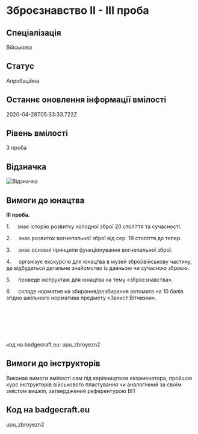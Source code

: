 # Зброєзнавство ІІ - ІІІ проба

## Спеціалізація

Військова

## Статус

Апробаційна

## Останнє оновлення інформації вмілості

2020-04-28T05:33:33.722Z

## Рівень вмілості

3 проба

## Відзначка

![Відзначка](../images/Zbroieznavstvo_II/______________2.jpg)

## Вимоги до юнацтва

<p><b>ІІІ проба.</b></p><p>1.&nbsp;&nbsp;&nbsp;&nbsp; знає історію розвитку холодної зброї 20 століття та сучасності.</p><p>2.&nbsp;&nbsp;&nbsp;&nbsp; знає розвиток вогнепальної зброї від сер. 19 століття до тепер.</p><p>3.&nbsp;&nbsp;&nbsp;&nbsp; знає основні принципи функціонування вогнепальної зброї.</p><p>4.&nbsp;&nbsp;&nbsp;&nbsp; організує екскурсію для юнацтва в музей зброї/військову частину, де відбудеться детальне знайомство із давньою чи сучасною зброєю.</p><p>5.&nbsp;&nbsp;&nbsp;&nbsp; проведе інструктаж для юнацтва на тему «зброєзнавства».</p><p>6.&nbsp;&nbsp;&nbsp;&nbsp; складе норматив на збирання/розбирання автомата на 10 балів згідно шкільного норматива предмету «Захист Вітчизни».</p><p><br></p><p><br></p><p><br></p><p>код на badgecraft.eu: upu_zbroyezn2<br></p>

## Вимоги до інструкторів

Виконав вимоги вмілості сам під керівництвом екзаменатора, пройшов курс інструкторів військового пластування чи аналогічний за своїм змістом вишкіл, затверджений референтурою ВП

## Код на badgecraft.eu

upu_zbroyezn2